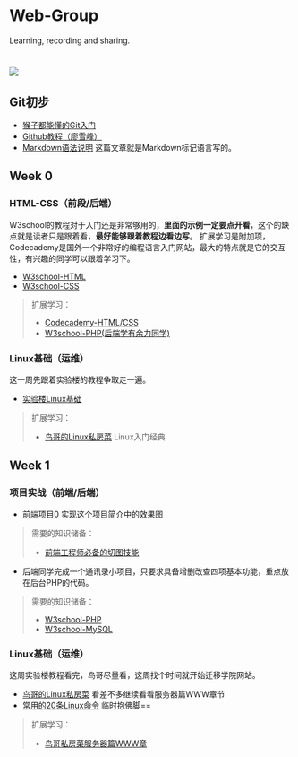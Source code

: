 # Web-Group
Learning, recording and sharing.
# ![](http://ww4.sinaimg.cn/bmiddle/aa397b7fjw1dzplsgpdw5j.jpg)

## Git初步
- [猴子都能懂的Git入门](http://backlogtool.com/git-guide/cn/)
- [Github教程（廖雪峰）](http://www.liaoxuefeng.com/wiki/0013739516305929606dd18361248578c67b8067c8c017b000/00137628548491051ccfaef0ccb470894c858999603fedf000)
- [Markdown语法说明](http://wowubuntu.com/markdown/) 这篇文章就是Markdown标记语言写的。

## Week 0
### HTML-CSS（前段/后端）
W3school的教程对于入门还是非常够用的，**里面的示例一定要点开看**，这个的缺点就是读者只是跟着看，**最好能够跟着教程边看边写**。
扩展学习是附加项，Codecademy是国外一个非常好的编程语言入门网站，最大的特点就是它的交互性，有兴趣的同学可以跟着学习下。
- [W3school-HTML](http://www.w3school.com.cn/html/index.asp)
- [W3school-CSS](http://www.w3school.com.cn/css/index.asp)

> 扩展学习：
> - [Codecademy-HTML/CSS](https://www.codecademy.com/learn/web)
> - [W3school-PHP(后端学有余力同学)](http://www.w3school.com.cn/php/index.asp)

### Linux基础（运维）
这一周先跟着实验楼的教程争取走一遍。
- [实验楼Linux基础](https://www.shiyanlou.com/courses/1)

> 扩展学习：
> - [鸟哥的Linux私房菜](http://cn.linux.vbird.org/linux_basic/linux_basic.php) Linux入门经典

## Week 1
### 项目实战（前端/后端）
- [前端项目0](http://ife.baidu.com/task/detail?taskId=6) 实现这个项目简介中的效果图
> 需要的知识储备：
> - [前端工程师必备的切图技能](http://www.imooc.com/learn/506)

- 后端同学完成一个通讯录小项目，只要求具备增删改查四项基本功能，重点放在后台PHP的代码。
> 需要的知识储备：
> - [W3school-PHP](http://www.w3school.com.cn/php/index.asp)
> - [W3school-MySQL](http://www.w3school.com.cn/php/php_mysql_intro.asp)

### Linux基础（运维）
这周实验楼教程看完，鸟哥尽量看，这周找个时间就开始迁移学院网站。
- [鸟哥的Linux私房菜](http://cn.linux.vbird.org/linux_basic/linux_basic.php) 看差不多继续看看服务器篇WWW章节
- [常用的20条Linux命令](http://blog.csdn.net/ljianhui/article/details/11100625) 临时抱佛脚==

> 扩展学习：
> - [鸟哥私房菜服务器篇WWW章](http://cn.linux.vbird.org/linux_server/#part4)

